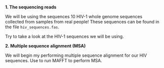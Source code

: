 <script>
import Link from "$components/Link.svelte";
import Execute from "$components/Execute.svelte";
</script>

**1. The sequencing reads**

We will be using the sequences 10 HIV-1 whole genome sequences collected from samples from real people! These sequences can be found in the file `hiv_sequences.fas`.

Try <Execute command="less hiv_sequences.fas" inline /> to
take a look at the HIV-1 sequences we will be using.

**2. Multiple sequence alignment (MSA)**

We will begin my performing multiple sequence alignment for our HIV sequences. Use <Execute command="mafft hiv_sequences.fas > hiv_sequences.MSA.fas" inline /> to run MAFFT to perform MSA.